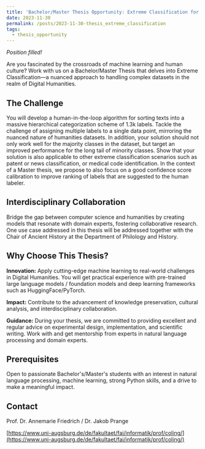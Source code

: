 ```yaml
---
title: 'Bachelor/Master Thesis Opportunity: Extreme Classification for Digital Humanities'
date: 2023-11-30
permalink: /posts/2023-11-30-thesis_extreme_classification
tags:
  - thesis_opportunity
---
```


_Position filled!_

Are you fascinated by the crossroads of machine learning and human culture? Work with us on a Bachelor/Master Thesis that delves into Extreme Classification—a nuanced approach to handling complex datasets in the realm of Digital Humanities.

## The Challenge
You will develop a human-in-the-loop algorithm for sorting texts into a massive hierarchical categorization scheme of 1.3k labels. Tackle the challenge of assigning multiple labels to a single data point, mirroring the nuanced nature of humanities datasets. In addition, your solution should not only work well for the majority classes in the dataset, but target an improved performance for the long tail of minority classes. Show that your solution is also applicable to other extreme classification scenarios such as patent or news classification, or medical code identification. In the context of a Master thesis, we propose to also focus on a good confidence score calibration to improve ranking of labels that are suggested to the human labeler.

## Interdisciplinary Collaboration
Bridge the gap between computer science and humanities by creating models that resonate with domain experts, fostering collaborative research. One use case addressed in this thesis will be addressed together with the Chair of Ancient History at the Department of Philology and History.

## Why Choose This Thesis?
__Innovation:__ Apply cutting-edge machine learning to real-world challenges in Digital Humanities. You will get practical experience with pre-trained large language models / foundation models and deep learning frameworks such as HuggingFace/PyTorch.

__Impact:__ Contribute to the advancement of knowledge preservation, cultural analysis, and interdisciplinary collaboration.

__Guidance:__ During your thesis, we are committed to providing excellent and regular advice on experimental design, implementation, and scientific writing. Work with and get mentorship from experts in natural language processing and domain experts.

## Prerequisites
Open to passionate Bachelor's/Master's students with an interest in natural language processing, machine learning, strong Python skills, and a drive to make a meaningful impact.

## Contact
Prof. Dr. Annemarie Friedrich / Dr. Jakob Prange

[https://www.uni-augsburg.de/de/fakultaet/fai/informatik/prof/coling/](https://www.uni-augsburg.de/de/fakultaet/fai/informatik/prof/coling/)